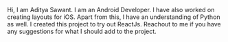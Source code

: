 Hi,
I am Aditya Sawant. I am an Android Developer. I have also worked on creating layouts for iOS.
Apart from this, I have an understanding of Python as well.
 I created this project to try out ReactJs. Reachout to me if you have any suggestions for what I should add to the project.